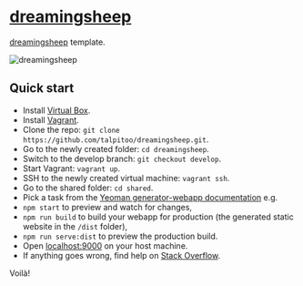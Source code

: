 # [dreamingsheep](http://dreamingsheep.net/)

[dreamingsheep](http://dreamingsheep.net/) template.

![dreamingsheep](http://dreamingsheep.net/images/cover1200x630.jpg "dreamingsheep")


## Quick start

* Install [Virtual Box](https://www.virtualbox.org/).
* Install [Vagrant](https://www.vagrantup.com/).
* Clone the repo: `git clone https://github.com/talpitoo/dreamingsheep.git`.
* Go to the newly created folder: `cd dreamingsheep`.
* Switch to the develop branch: `git checkout develop`.
* Start Vagrant: `vagrant up`.
* SSH to the newly created virtual machine: `vagrant ssh`.
* Go to the shared folder: `cd shared`.
* Pick a task from the [Yeoman generator-webapp documentation](https://github.com/yeoman/generator-webapp) e.g.
* `npm start` to preview and watch for changes,
* `npm run build` to build your webapp for production (the generated static website in the `/dist` folder),
* `npm run serve:dist` to preview the production build.
* Open [localhost:9000](http://localhost:9000) on your host machine.
* If anything goes wrong, find help on [Stack Overflow](http://stackoverflow.com/).

Voilà!
